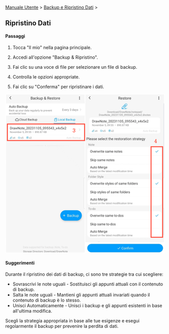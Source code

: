 [Manuale Utente](/dragonnest/drawnote/manual/en) > [Backup e Ripristino Dati](/dragonnest/drawnote/manual/en/data_backup_and_recovery) >

Ripristino Dati
---
#### Passaggi

1. Tocca "Il mio" nella pagina principale.

2. Accedi all'opzione "Backup & Ripristino".

3. Fai clic su una voce di file per selezionare un file di backup.

4. Controlla le opzioni appropriate.

5. Fai clic su "Conferma" per ripristinare i dati.

![Ripristino Dati](imgs/data_recovery1.png)

#### Suggerimenti
Durante il ripristino dei dati di backup, ci sono tre strategie tra cui scegliere:

- Sovrascrivi le note uguali - Sostituisci gli appunti attuali con il contenuto di backup.
- Salta le note uguali - Mantieni gli appunti attuali invariati quando il contenuto di backup è lo stesso.
- Unisci Automaticamente - Unisci i backup e gli appunti esistenti in base all'ultima modifica.

Scegli la strategia appropriata in base alle tue esigenze e esegui regolarmente il backup per prevenire la perdita di dati.